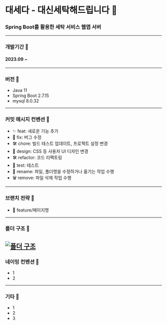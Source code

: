 # 대세다 - 대신세탁해드립니다 🌟
### Spring Boot를 활용한 세탁 서비스 웹앱 서버
---
### 개발기간 📅
#### 2023.09 ~
---
### 버전 🚀
- Java 11
- Spring Boot 2.7.15
- mysql 8.0.32
---
### 커밋 메시지 컨벤션 📝
- ✨ feat: 새로운 기능 추가
- 🐛 fix: 버그 수정
- 🛠 chore: 빌드 테스트 업데이트, 프로젝트 설정 변경
- 🎨 design: CSS 등 사용자 UI 디자인 변경
- 🛠 refactor: 코드 리팩토링
- 🧪 test: 테스트
- 🔄 rename: 파일, 폴더명을 수정하거나 옮기는 작업 수행
- 🗑 remove: 파일 삭제 작업 수행
---
### 브랜치 전략 🌿
- 🚀 feature/페이지명
---
### 폴더 구조 📂
[![폴더 구조](https://github.com/Daeseda/daeseda-client/assets/113826092/a97d55aa-160d-4668-91d7-fd3da76dd40a)](링크)
---
### 네이밍 컨벤션 📝
- 1
- 2
---
### 기타 📌
- 1
- 2
- 3
